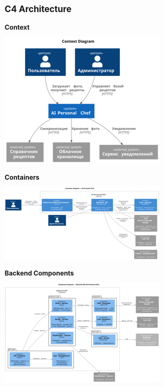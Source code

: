 # C4 Architecture

## Context
![Context](../generated/context.svg)

## Containers
![Containers](../generated/containers.svg)

## Backend Components
![Backend Components](../generated/components-backend.svg)
